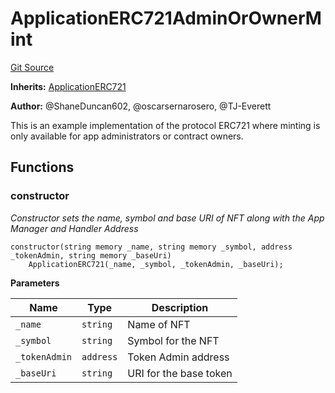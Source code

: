 # ApplicationERC721AdminOrOwnerMint
[Git Source](https://github.com/thrackle-io/rules-engine/blob/bcad51a5d60a6bc42c4bd815f4a14c769889cdc7/src/example/ERC721/ApplicationERC721AdminOrOwnerMint.sol)

**Inherits:**
[ApplicationERC721](/src/example/ERC721/ApplicationERC721.sol/contract.ApplicationERC721.md)

**Author:**
@ShaneDuncan602, @oscarsernarosero, @TJ-Everett

This is an example implementation of the protocol ERC721 where minting is only available for app administrators or contract owners.


## Functions
### constructor

*Constructor sets the name, symbol and base URI of NFT along with the App Manager and Handler Address*


```solidity
constructor(string memory _name, string memory _symbol, address _tokenAdmin, string memory _baseUri)
    ApplicationERC721(_name, _symbol, _tokenAdmin, _baseUri);
```
**Parameters**

|Name|Type|Description|
|----|----|-----------|
|`_name`|`string`|Name of NFT|
|`_symbol`|`string`|Symbol for the NFT|
|`_tokenAdmin`|`address`|Token Admin address|
|`_baseUri`|`string`|URI for the base token|


